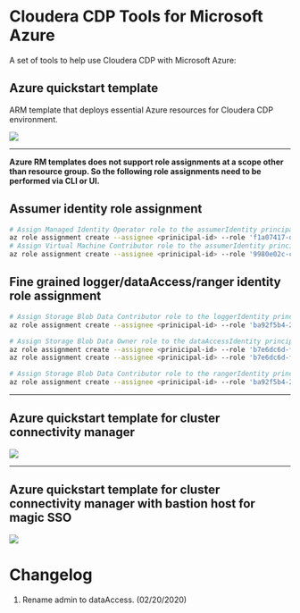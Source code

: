 # Cloudera CDP Tools for Microsoft Azure

A set of tools to help use Cloudera CDP with Microsoft Azure:

## Azure quickstart template

ARM template that deploys essential Azure resources for Cloudera CDP environment.


<a href="https://portal.azure.com/#create/Microsoft.Template/uri/https%3A%2F%2Fraw.githubusercontent.com%2Fcegganesh84%2Fcdp-azure-tools%2Fmaster%2Fazuredeploy.json" target="_blank">
    <img src="http://azuredeploy.net/deploybutton.png" />
</a>

---

**Azure RM templates does not support role assignments at a scope other than resource group. So the
following role assignments need to be performed via CLI or UI.**

## Assumer identity role assignment

```bash
# Assign Managed Identity Operator role to the assumerIdentity principal at subscription scope
az role assignment create --assignee <prinicipal-id> --role 'f1a07417-d97a-45cb-824c-7a7467783830' --scope '/subscriptions/<subscription-id>'
# Assign Virtual Machine Contributor role to the assumerIdentity principal at subscription scope
az role assignment create --assignee <prinicipal-id> --role '9980e02c-c2be-4d73-94e8-173b1dc7cf3c' --scope '/subscriptions/<subscription-id>'
```

## Fine grained logger/dataAccess/ranger identity role assignment

```bash
# Assign Storage Blob Data Contributor role to the loggerIdentity principal at logs filesystem scope
az role assignment create --assignee <prinicipal-id> --role 'ba92f5b4-2d11-453d-a403-e96b0029c9fe' --scope "/subscriptions/<subscription-id>/resourceGroups/<rg-name>/providers/Microsoft.Storage/storageAccounts/<sa-name>/blobServices/default/containers/logs"
```

```bash
# Assign Storage Blob Data Owner role to the dataAccessIdentity principal at logs/data filesystem scope
az role assignment create --assignee <prinicipal-id> --role 'b7e6dc6d-f1e8-4753-8033-0f276bb0955b' --scope "/subscriptions/<subscription-id>/resourceGroups/<rg-name>/providers/Microsoft.Storage/storageAccounts/<sa-name>/blobServices/default/containers/data"
az role assignment create --assignee <prinicipal-id> --role 'b7e6dc6d-f1e8-4753-8033-0f276bb0955b' --scope "/subscriptions/<subscription-id>/resourceGroups/<rg-name>/providers/Microsoft.Storage/storageAccounts/<sa-name>/blobServices/default/containers/logs"
```

```bash
# Assign Storage Blob Data Contributor role to the rangerIdentity principal at data filesystem scope
az role assignment create --assignee <prinicipal-id> --role 'ba92f5b4-2d11-453d-a403-e96b0029c9fe' --scope "/subscriptions/<subscription-id>/resourceGroups/<rg-name>/providers/Microsoft.Storage/storageAccounts/<sa-name>/blobServices/default/containers/data"
```

---

## Azure quickstart template for cluster connectivity manager

<a href="https://portal.azure.com/#create/Microsoft.Template/uri/https%3A%2F%2Fraw.githubusercontent.com%2Fcegganesh84%2Fcdp-azure-tools%2Fmaster%2Fazureccmdeploy.json" target="_blank">
    <img src="http://azuredeploy.net/deploybutton.png" />
</a>

---

## Azure quickstart template for cluster connectivity manager with bastion host for magic SSO

<a href="https://portal.azure.com/#create/Microsoft.Template/uri/https%3A%2F%2Fraw.githubusercontent.com%2Fcegganesh84%2Fcdp-azure-tools%2Fmaster%2Fazureccmbastiondeploy.json" target="_blank">
    <img src="http://azuredeploy.net/deploybutton.png" />
</a>


# Changelog

1. Rename admin to dataAccess. (02/20/2020)
